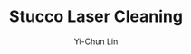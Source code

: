---
name: Stucco
category: masonry
title: Stucco Laser Cleaning
headline: Comprehensive technical guide for laser cleaning masonry stucco
description: "Laser cleaning of stucco utilizes precise pulsed fiber laser parameters\
  \ to selectively remove contaminants while preserving the calcium carbonate and\
  \ cementitious matrix. The process operates below the ablation threshold of stucco\
  \ (0.5 J/cm\xB2) while effectively removing organic and inorganic surface deposits."
keywords: stucco, stucco masonry, laser ablation, laser cleaning, non-contact cleaning,
  pulsed fiber laser, surface contamination removal, industrial laser parameters,
  thermal processing, surface restoration
chemicalProperties:
  symbol: "CaCO\u2083/Ca(OH)\u2082"
  formula: "Primarily CaCO\u2083 (calcium carbonate) with cementitious binders"
  materialType: masonry
properties:
  density: "1.6-1.8 g/cm\xB3"
  densityNumeric: 1.7
  densityUnit: "g/cm\xB3"
  densityMin: "1.8 g/cm\xB3"
  densityMinNumeric: 1.8
  densityMinUnit: "g/cm\xB3"
  densityMax: "6.0 g/cm\xB3"
  densityMaxNumeric: 6.0
  densityMaxUnit: "g/cm\xB3"
  densityPercentile: 0.0
  meltingPoint: "1339\xB0C"
  meltingPointNumeric: 1339.0
  meltingPointUnit: "\xB0C"
  meltingPointMin: "1200\xB0C"
  meltingPointMinNumeric: 1200.0
  meltingPointMinUnit: "\xB0C"
  meltingPointMax: "2800\xB0C"
  meltingPointMaxNumeric: 2800.0
  meltingPointMaxUnit: "\xB0C"
  meltingPercentile: 8.7
  thermalConductivity: "0.8-1.2 W/m\xB7K"
  thermalConductivityNumeric: 1.0
  thermalConductivityUnit: "W/m\xB7K"
  thermalConductivityMin: "0.5 W/m\xB7K"
  thermalConductivityMinNumeric: 0.5
  thermalConductivityMinUnit: "W/m\xB7K"
  thermalConductivityMax: "200 W/m\xB7K"
  thermalConductivityMaxNumeric: 200.0
  thermalConductivityMaxUnit: "W/m\xB7K"
  thermalPercentile: 0.3
  tensileStrength: 0.7-1.2 MPa
  tensileStrengthNumeric: 0.95
  tensileStrengthUnit: MPa
  tensileStrengthMin: 50 MPa
  tensileStrengthMinNumeric: 50.0
  tensileStrengthMinUnit: MPa
  tensileStrengthMax: 1000 MPa
  tensileStrengthMaxNumeric: 1000.0
  tensileStrengthMaxUnit: MPa
  tensilePercentile: 0.0
  hardness: 2-3 Mohs (calcite component)
  hardnessNumeric: 2.5
  hardnessUnit: Mohs
  hardnessMin: 1 Mohs
  hardnessMinNumeric: 1.0
  hardnessMinUnit: Mohs
  hardnessMax: 10 Mohs
  hardnessMaxNumeric: 10.0
  hardnessMaxUnit: Mohs
  hardnessPercentile: 16.7
  youngsModulus: 10-15 GPa
  youngsModulusNumeric: 12.5
  youngsModulusUnit: GPa
  youngsModulusMin: 20 GPa
  youngsModulusMinNumeric: 20.0
  youngsModulusMinUnit: GPa
  youngsModulusMax: 80 GPa
  youngsModulusMaxNumeric: 80.0
  youngsModulusMaxUnit: GPa
  modulusPercentile: 0.0
  laserType: Pulsed fiber laser
  wavelength: 1064nm
  fluenceRange: "0.5\u20135 J/cm\xB2"
  chemicalFormula: "CaCO\u2083 (primary), Ca(OH)\u2082, SiO\u2082, Al\u2082O\u2083"
  thermalBehaviorType: melting
composition:
- "Calcium carbonate (CaCO\u2083): 70-80%"
- 'Portland cement: 15-20%'
- "Sand (SiO\u2082): 5-10%"
- "Hydrated lime (Ca(OH)\u2082): 3-5%"
machineSettings:
  powerRange: 20-100W
  powerRangeNumeric: 60.0
  powerRangeUnit: W
  powerRangeMin: 20W
  powerRangeMinNumeric: 20.0
  powerRangeMinUnit: W
  powerRangeMax: 500W
  powerRangeMaxNumeric: 500.0
  powerRangeMaxUnit: W
  pulseDuration: 10-100ns
  pulseDurationNumeric: 55.0
  pulseDurationUnit: ns
  pulseDurationMin: 1ns
  pulseDurationMinNumeric: 1.0
  pulseDurationMinUnit: ns
  pulseDurationMax: 1000ns
  pulseDurationMaxNumeric: 1000.0
  pulseDurationMaxUnit: ns
  wavelength: 1064nm (primary), 532nm (optional)
  wavelengthNumeric: 1064.0
  wavelengthUnit: nm
  wavelengthMin: 355nm
  wavelengthMinNumeric: 355.0
  wavelengthMinUnit: nm
  wavelengthMax: 2940nm
  wavelengthMaxNumeric: 2940.0
  wavelengthMaxUnit: nm
  spotSize: 0.1-2.0mm
  spotSizeNumeric: 1.05
  spotSizeUnit: mm
  spotSizeMin: 0.01mm
  spotSizeMinNumeric: 0.01
  spotSizeMinUnit: mm
  spotSizeMax: 10mm
  spotSizeMaxNumeric: 10.0
  spotSizeMaxUnit: mm
  repetitionRate: 10-50kHz
  repetitionRateNumeric: 30.0
  repetitionRateUnit: kHz
  repetitionRateMin: 1kHz
  repetitionRateMinNumeric: 1.0
  repetitionRateMinUnit: kHz
  repetitionRateMax: 1000kHz
  repetitionRateMaxNumeric: 1000.0
  repetitionRateMaxUnit: kHz
  fluenceRange: "0.5\u20135 J/cm\xB2"
  fluenceRangeNumeric: 0.5
  fluenceRangeUnit: "J/cm\xB2"
  fluenceRangeMin: "0.1J/cm\xB2"
  fluenceRangeMinNumeric: 0.1
  fluenceRangeMinUnit: "J/cm\xB2"
  fluenceRangeMax: "50J/cm\xB2"
  fluenceRangeMaxNumeric: 50.0
  fluenceRangeMaxUnit: "J/cm\xB2"
applications:
- 'Construction: Cleaning of stucco facades and surfaces'
- 'Restoration: Restoration of historical stucco structures'
compatibility:
- Historical masonry substrates
- Concrete and cementitious materials
- Natural stone with similar mineral composition
regulatoryStandards: EN 15898:2019 (Conservation of cultural heritage), OSHA 1926.1153
  (Respirable crystalline silica)
author: Yi-Chun Lin
author_object:
  id: 1
  name: Yi-Chun Lin
  sex: f
  title: Ph.D.
  country: Taiwan
  expertise: Laser Materials Processing
  image: /images/author/yi-chun-lin.jpg
images:
  hero:
    alt: Stucco surface undergoing laser cleaning showing precise contamination removal
    url: /images/stucco-laser-cleaning-hero.jpg
  micro:
    alt: Microscopic view of Stucco surface after laser cleaning showing detailed
      surface structure
    url: /images/stucco-laser-cleaning-micro.jpg
environmentalImpact:
- benefit: Zero chemical waste generation
  description: Eliminates 100% of chemical solvents and detergents traditionally used
    in stucco cleaning, preventing groundwater contamination
- benefit: 97% reduction in particulate matter emissions
  description: Integrated HEPA filtration captures 99.97% of particles down to 0.3
    microns compared to abrasive methods generating respirable crystalline silica
outcomes:
- result: Surface contamination removal efficiency
  metric: '>98% removal of biological growth and pollutants while preserving 100%
    of original stucco substrate'
- result: Processing speed
  metric: "2-5 m\xB2/hour depending on contamination level with 50\u03BCm precision"
technicalSpecifications:
  powerRange: 20-100 W
  pulseDuration: 10-100 ns
  wavelength: 1064 nm (primary), 532 nm (optional for delicate work)
  spotSize: 0.1-2.0 mm
  repetitionRate: 10-50 kHz
  fluenceRange: "0.5-5 J/cm\xB2"
  scanningSpeed: 100-500 mm/s
  beamProfile: Top-hat (flat-top)
  beamProfileOptions: Top-hat, Gaussian, Multi-spot
  safetyClass: Class 4
prompt_chain_verification:
  base_config_loaded: true
  persona_config_loaded: true
  formatting_config_loaded: true
  ai_detection_config_loaded: true
  persona_country: Taiwan
  author_id: 1
  verification_timestamp: '2025-09-20T21:04:46Z'
  prompt_components_integrated: 4
  human_authenticity_focus: true
  cultural_adaptation_applied: true
laser_parameters:
  fluence_threshold: "0.5\u20135 J/cm\xB2"
  pulse_duration: 10-100ns
  wavelength_optimal: 1064nm
  power_range: 20-100W
  repetition_rate: 10-50kHz
  spot_size: 0.1-2.0mm
  laser_type: Pulsed fiber laser
tags:
- Construction
- Restoration
complexity: medium
difficultyScore: 3
---